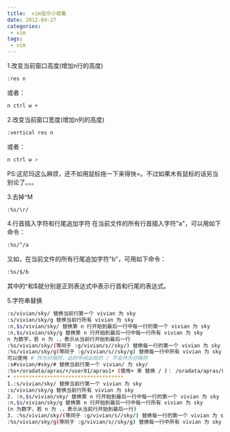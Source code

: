 ```yaml
---
title:  vim指令小收集
date: 2012-04-27
categories: 
 - vim
tags: 
 - vim
---
```


1.改变当前窗口高度(增加n行的高度)
``` bash
:res n
```
或者：
``` bash
n ctrl w +
```
2.改变当前窗口宽度(增加n列的高度)
``` bash
:vertical res n
```
或者：
``` bash
n ctrl w >
```
PS:这尼玛这么麻烦，还不如用鼠标拖一下来得快=。不过如果木有鼠标的话另当别论了。。。     

3.去掉^M 
``` bash
:%s/\r/
```

4.行首插入字符和行尾追加字符 
在当前文件的所有行首插入字符"a"，可以用如下命令：
``` bash
:%s/^/a
```
又如，在当前文件的所有行尾追加字符"b"，可用如下命令：
``` bash
:%s/$/b
```
其中的^和$就分别是正则表达式中表示行首和行尾的表达式。

5.字符串替换
``` bash
:s/vivian/sky/ 替换当前行第一个 vivian 为 sky
:s/vivian/sky/g 替换当前行所有 vivian 为 sky
:n,$s/vivian/sky/ 替换第 n 行开始到最后一行中每一行的第一个 vivian 为 sky
:n,$s/vivian/sky/g 替换第 n 行开始到最后一行中每一行所有 vivian 为 sky
n 为数字，若 n 为 .，表示从当前行开始到最后一行
:%s/vivian/sky/(等同于 :g/vivian/s//sky/) 替换每一行的第一个 vivian 为 sky
:%s/vivian/sky/g(等同于 :g/vivian/s//sky/g) 替换每一行中所有 vivian 为 sky
可以使用 # 作为分隔符，此时中间出现的 / 不会作为分隔符
:s#vivian/#sky/# 替换当前行第一个 vivian/ 为 sky/
:%s+/oradata/apras/+/user01/apras1+ (使用+ 来 替换 / )： /oradata/apras/替换成/user01/apras1/
* ************************************
1.:s/vivian/sky/ 替换当前行第一个 vivian 为 sky
:s/vivian/sky/g 替换当前行所有 vivian 为 sky
2. :n,$s/vivian/sky/ 替换第 n 行开始到最后一行中每一行的第一个 vivian 为 sky
:n,$s/vivian/sky/g 替换第 n 行开始到最后一行中每一行所有 vivian 为 sky
(n 为数字，若 n 为 .，表示从当前行开始到最后一行)
3. :%s/vivian/sky/(等同于 :g/vivian/s//sky/) 替换每一行的第一个 vivian 为 sky
:%s/vivian/sky/g(等同于 :g/vivian/s//sky/g) 替换每一行中所有 vivian 为 sky
```


